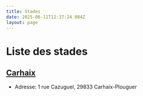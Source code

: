 ```yaml
---
title: Stades
date: 2025-06-11T12:37:24.084Z
layout: page
---
```


# Liste des stades


## [Carhaix](/stades/Carhaix/)
- Adresse: 1 rue Cazuguel, 29833 Carhaix-Plouguer

